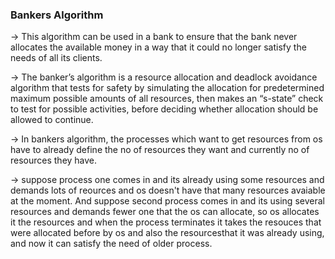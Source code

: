 <h3> Bankers Algorithm </h3>

-> This algorithm can be used in a bank to ensure that the bank never allocates the available money in a way that it could no longer satisfy the needs of all its clients.

-> The banker’s algorithm is a resource allocation and deadlock avoidance algorithm that tests for safety by simulating the allocation for predetermined maximum possible amounts of all resources, then makes an “s-state” check to test for possible activities, before deciding whether allocation should be allowed to continue.

-> In bankers algorithm, the processes which want to get resources from os have to already define the no of resources they want and currently no of resources they have.

-> suppose process one comes in and its already using some resources and demands lots of reources and os doesn't have that many resources avaiable at the moment. And suppose second process comes in and its using several resources and demands fewer one that the os can allocate, so os allocates it the resources and when the process terminates it takes the resouces that were allocated before by os and also the resourcesthat it was already using, and now it can satisfy the need of older process.